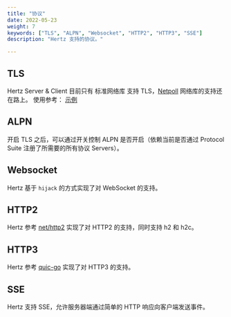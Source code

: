 ```yaml
---
title: "协议"
date: 2022-05-23
weight: 7
keywords: ["TLS", "ALPN", "Websocket", "HTTP2", "HTTP3", "SSE"]
description: "Hertz 支持的协议。"

---
```


## TLS

Hertz Server & Client 目前只有 标准网络库 支持 TLS，[Netpoll](https://github.com/cloudwego/netpoll) 网络库的支持还在路上。
使用参考： [示例](/zh/docs/hertz/tutorials/example/#协议)

## ALPN

开启 TLS 之后，可以通过开关控制 ALPN 是否开启（依赖当前是否通过 Protocol Suite 注册了所需要的所有协议 Servers）。

## Websocket

Hertz 基于 `hijack` 的方式实现了对 WebSocket 的支持。

## HTTP2

Hertz 参考 [net/http2](https://github.com/golang/net/tree/master/http2) 实现了对 HTTP2 的支持，同时支持 h2 和 h2c。

## HTTP3 

Hertz 参考 [quic-go](https://github.com/quic-go/quic-go) 实现了对 HTTP3 的支持。

## SSE

Hertz 支持 SSE，允许服务器端通过简单的 HTTP 响应向客户端发送事件。